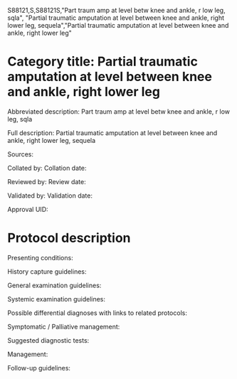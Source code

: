 S88121,S,S88121S,"Part traum amp at level betw knee and ankle, r low leg, sqla", "Partial traumatic amputation at level between knee and ankle, right lower leg, sequela","Partial traumatic amputation at level between knee and ankle, right lower leg"
# Category title: Partial traumatic amputation at level between knee and ankle, right lower leg

Abbreviated description: Part traum amp at level betw knee and ankle, r low leg, sqla

Full description: Partial traumatic amputation at level between knee and ankle, right lower leg, sequela

Sources:

Collated by:
Collation date:

Reviewed by:
Review date:

Validated by:
Validation date:

Approval UID:

# Protocol description

Presenting conditions:

History capture guidelines:

General examination guidelines:

Systemic examination guidelines:

Possible differential diagnoses with links to related protocols:

Symptomatic / Palliative management:

Suggested diagnostic tests:

Management:

Follow-up guidelines:
